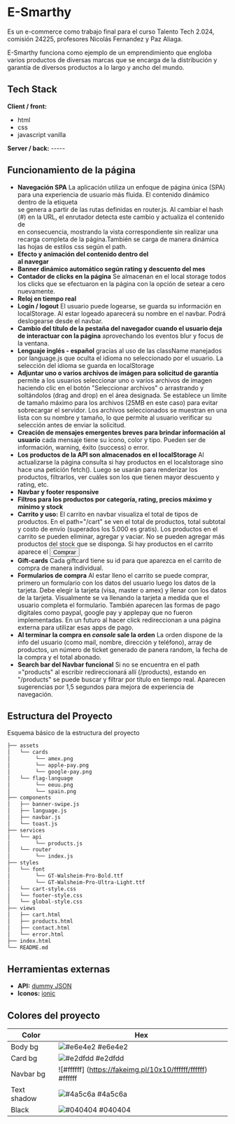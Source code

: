 # E-Smarthy

Es un e-commerce como trabajo final para el curso Talento Tech 2.024, comisión 24225, profesores Nicolás Fernandez y Paz Aliaga.

E-Smarthy funciona como ejemplo de un emprendimiento que engloba varios productos de diversas marcas que se encarga de la distribución y garantía de diversos productos a lo largo y ancho del mundo.

## Tech Stack

**Client / front:**

- html
- css
- javascript vanilla

**Server / back:** -----

## Funcionamiento de la página

- **Navegación SPA** La aplicación utiliza un enfoque de página única (SPA) para una experiencia de usuario más fluida. El contenido dinámico dentro de la etiqueta <main> se genera a partir de las rutas definidas en router.js. Al cambiar el hash (#) en la URL, el enrutador detecta este cambio y actualiza el contenido de <main> en consecuencia, mostrando la vista correspondiente sin realizar una recarga completa de la página.También se carga de manera dinámica las hojas de estilos css según el path.
- **Efecto y animación del contenido dentro del <main> al navegar**
- **Banner dinámico automático según rating y descuento del mes**
- **Contador de clicks en la página** Se almacenan en el local storage todos los clicks que se efectuaron en la página con la opción de setear a cero nuevamente.
- **Reloj en tiempo real**
- **Login / logout** El usuario puede logearse, se guarda su información en localStorage. Al estar logeado aparecerá su nombre en el navbar. Podrá deslogearse desde el navbar.
- **Cambio del título de la pestaña del navegador cuando el usuario deja de interactuar con la página** aprovechando los eventos blur y focus de la ventana.
- **Lenguaje inglés - español** gracias al uso de las className manejados por language.js que oculta el idioma no seleccionado por el usuario. La selección del idioma se guarda en localStorage
- **Adjuntar uno o varios archivos de imágen para solicitud de garantía** permite a los usuarios seleccionar uno o varios archivos de imagen haciendo clic en el botón "Seleccionar archivos" o arrastrando y soltándolos (drag and drop) en el área designada. Se establece un límite de tamaño máximo para los archivos (25MB en este caso) para evitar sobrecargar el servidor. Los archivos seleccionados se muestran en una lista con su nombre y tamaño, lo que permite al usuario verificar su selección antes de enviar la solicitud.
- **Creación de mensajes emergentes breves para brindar información al usuario** cada mensaje tiene su icono, color y tipo. Pueden ser de información, warning, éxito (success) o error.
- **Los productos de la API son almacenados en el localStorage** Al actualizarse la página consulta si hay productos en el localstorage sino hace una petición fetch(). Luego se usarán para renderizar los productos, filtrarlos, ver cuáles son los que tienen mayor descuento y rating, etc.
- **Navbar y footer responsive**
- **Filtros para los productos por categoría, rating, precios máximo y mínimo y stock**
- **Carrito y uso:** El carrito en navbar visualiza el total de tipos de productos. En el path="/cart" se ven el total de productos, total subtotal y costo de envío (superados los 5.000 es gratis). Los productos en el carrito se pueden eliminar, agregar y vaciar. No se pueden agregar más productos del stock que se disponga. Si hay productos en el carrito aparece el <button>Comprar</button>
- **Gift-cards** Cada giftcard tiene su id para que aparezca en el carrito de compra de manera individual.
- **Formularios de compra** Al estar lleno el carrito se puede comprar, primero un formulario con los datos del usuario luego los datos de la tarjeta. Debe elegir la tarjeta (visa, master o amex) y llenar con los datos de la tarjeta. Visualmente se va llenando la tarjeta a medida que el usuario completa el formulario. También aparecen las formas de pago digitales como paypal, google pay y applepay que no fueron implementadas. En un futuro al hacer click redireccionan a una página externa para utilizar esas apps de pago.
- **Al terminar la compra en _console_ sale la orden** La orden dispone de la info del usuario (como mail, nombre, dirección y teléfono), array de productos, un número de ticket generado de panera random, la fecha de la compra y el total abonado.
- **Search bar del Navbar funcional** Si no se encuentra en el path ="products" al escribir redireccionará allí (/products), estando en "/products" se puede buscar y filtrar por título en tiempo real. Aparecen sugerencias por 1,5 segundos para mejora de experiencia de navegación.

## Estructura del Proyecto

Esquema básico de la estructura del proyecto

```bash
├── assets
│   └── cards
│        └── amex.png
│        └── apple-pay.png
│        └── google-pay.png
│   └── flag-language
│        └── eeuu.png
│        └── spain.png
├── components
│   ├── banner-swipe.js
│   ├── language.js
│   ├── navbar.js
│   └── toast.js
├── services
│   └── api
│        └── products.js
│   └── router
│        └── index.js
├── styles
│   └── font
│        └── GT-Walsheim-Pro-Bold.ttf
│        └── GT-Walsheim-Pro-Ultra-Light.ttf
│   └── cart-style.css
│   └── footer-style.css
│   └── global-style.css
├── views
│   ├── cart.html
│   ├── products.html
│   ├── contact.html
│   └── error.html
├── index.html
└── README.md

```

## Herramientas externas

- **API:** [dummy JSON](https://dummyjson.com/)
- **Iconos:** [ionic](https://ionic.io/ionicons)

## Colores del proyecto

| Color       | Hex                                                         |
| ----------- | ----------------------------------------------------------- |
| Body bg     | ![#e6e4e2](https://fakeimg.pl/10x10/e6e4e2/e6e4e2) #e6e4e2  |
| Card bg     | ![#e2dfdd](https://fakeimg.pl/10x10/e2dfdd/e2dfdd) #e2dfdd  |
| Navbar bg   | ![#ffffff] (https://fakeimg.pl/10x10/ffffff/ffffff) #ffffff |
| Text shadow | ![#4a5c6a](https://fakeimg.pl/10x10/4a5c6a/4a5c6a) #4a5c6a  |
| Black       | ![#040404](https://fakeimg.pl/10x10/040404/040404) #040404  |
